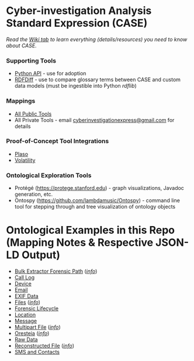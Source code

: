 # Cyber-investigation Analysis Standard Expression (CASE)

_Read the [Wiki tab](https://github.com/ucoProject/CASE/wiki) to learn everything (details/resources) you need to know about CASE._


### Supporting Tools
- [Python API](https://github.com/ucoProject/CASE-Python-API) - use for adoption
- [RDFDiff](https://github.com/ucoProject/RDFDiff) - use to compare glossary terms between CASE and custom data models (must be ingestible into Python _rdflib_)


### Mappings
- [All Public Tools](https://github.com/ucoProject/CASE-Mappings)
- All Private Tools - email cyberinvestigationexpress@gmail.com for details


### Proof-of-Concept Tool Integrations
- [Plaso](https://github.com/ucoProject/CASE-Plaso-Implementation)
- [Volatility](https://github.com/ucoProject/CASE-Volatility-Implementation)


### Ontological Exploration Tools
- Protégé (https://protege.stanford.edu) - graph visualizations, Javadoc generation, etc.
- Ontospy (https://github.com/lambdamusic/Ontospy) - command line tool for stepping through and tree visualization of ontology objects


# Ontological Examples in this Repo (Mapping Notes & Respective JSON-LD Output)
- [Bulk Extractor Forensic Path](examples/bulk_extractor_forensic_path.json) (*[info](examples/bulk_extractor_forensic_path.md)*)
- [Call Log](examples/call_log.json)
- [Device](examples/device.json)
- [Email](examples/email.json)
- [EXIF Data](examples/exif_data.json)
- [Files](examples/file.json) (*[info](examples/file.md)*)
- [Forensic Lifecycle](examples/forensic_lifecycle.json)
- [Location](examples/location.json)
- [Message](examples/message.json)
- [Multipart File](examples/multipart_file.json) (*[info](examples/multipart_file.md)*)
- [Oresteia](examples/Oresteia.json) (*[info](examples/Oresteia.md)*)
- [Raw Data](examples/raw_data.json)
- [Reconstructed File](examples/reconstructed_file.json) (*[info](examples/reconstructed_file.md)*)
- [SMS and Contacts](examples/sms_and_contacts.json)

